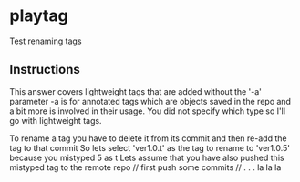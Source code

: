 # playtag
Test renaming tags 

## Instructions
This answer covers lightweight tags that are added without the '-a' parameter
-a is for annotated tags which are objects saved in the repo and a bit more is involved in their usage. You did not specify which type so I'll go with lightweight tags.

To rename a tag you have to delete it from its commit and then re-add the tag to that commit 
So lets select 'ver1.0.t' as the tag to rename to 'ver1.0.5' because you mistyped 5 as t
Lets assume that you have also pushed this mistyped tag to the remote repo
// first push some commits
// . . . la la la
